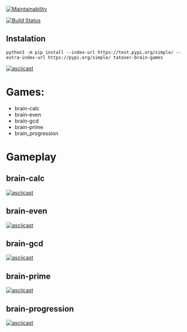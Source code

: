 [![Maintainability](https://api.codeclimate.com/v1/badges/8d5e0555b1732dd70f02/maintainability)](https://codeclimate.com/github/Tatoxer/python-project-lvl1/maintainability)

[![Build Status](https://travis-ci.org/Tatoxer/python-project-lvl1.svg?branch=master)](https://travis-ci.org/Tatoxer/python-project-lvl1)

## Instalation 
```
python3 -m pip install --index-url https://test.pypi.org/simple/ --extra-index-url https://pypi.org/simple/ tatoxer-brain-games
```
[![asciicast](https://asciinema.org/a/e9DKoGCgtG6xFfT5xHQSAVGLs.svg)](https://asciinema.org/a/e9DKoGCgtG6xFfT5xHQSAVGLs)

# Games:
* brain-calc
* brain-even
* brain-gcd
* brain-prime
* brain_progression

# Gameplay
## brain-calc
[![asciicast](https://asciinema.org/a/ABGTtdxFBOaoPBUPG1QW62vk8.svg)](https://asciinema.org/a/ABGTtdxFBOaoPBUPG1QW62vk8)

## brain-even
[![asciicast](https://asciinema.org/a/eqi52xreJqtMy4uHWX3dodjQM.svg)](https://asciinema.org/a/eqi52xreJqtMy4uHWX3dodjQM)

## brain-gcd
[![asciicast](https://asciinema.org/a/sQXy6o7cXSdqH0fc1f6ZApslf.svg)](https://asciinema.org/a/sQXy6o7cXSdqH0fc1f6ZApslf)

## brain-prime
[![asciicast](https://asciinema.org/a/peb6hvA0lAAbH24N9j9sJAgx5.svg)](https://asciinema.org/a/peb6hvA0lAAbH24N9j9sJAgx5)

## brain-progression
[![asciicast](https://asciinema.org/a/01984MlLUX7vBPjUdxJLaAjaK.svg)](https://asciinema.org/a/01984MlLUX7vBPjUdxJLaAjaK)


